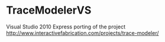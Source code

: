 TraceModelerVS
==============

Visual Studio 2010 Express porting of the project http://www.interactivefabrication.com/projects/trace-modeler/
